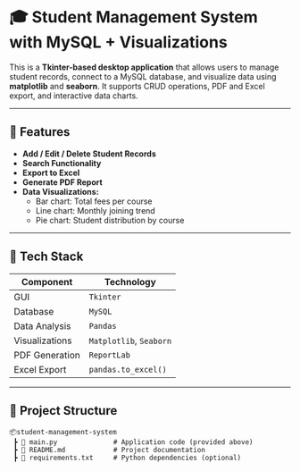 # 🎓 Student Management System with MySQL + Visualizations

This is a **Tkinter-based desktop application** that allows users to manage student records, connect to a MySQL database, and visualize data using **matplotlib** and **seaborn**. It supports CRUD operations, PDF and Excel export, and interactive data charts.

---

## 🚀 Features

- **Add / Edit / Delete Student Records**
- **Search Functionality**
- **Export to Excel**
- **Generate PDF Report**
- **Data Visualizations:**
  - Bar chart: Total fees per course
  - Line chart: Monthly joining trend
  - Pie chart: Student distribution by course

---

## 🧰 Tech Stack

| Component        | Technology                          |
|------------------|-------------------------------------|
| GUI              | `Tkinter`                           |
| Database         | `MySQL`                             |
| Data Analysis    | `Pandas`                            |
| Visualizations   | `Matplotlib`, `Seaborn`             |
| PDF Generation   | `ReportLab`                         |
| Excel Export     | `pandas.to_excel()`                 |

---

## 📁 Project Structure

```plaintext
📦student-management-system
 ┣ 📜 main.py              # Application code (provided above)
 ┣ 📜 README.md            # Project documentation
 ┣ 📜 requirements.txt     # Python dependencies (optional)
